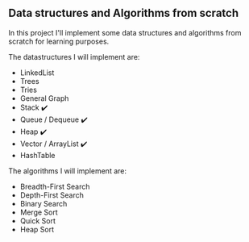 ## Data structures and Algorithms from scratch

In this project I'll implement some data structures and algorithms from scratch for learning purposes.

The datastructures I will implement are:
- LinkedList
- Trees
- Tries
- General Graph
- Stack :heavy_check_mark:
- Queue / Dequeue :heavy_check_mark:
- Heap :heavy_check_mark:
- Vector / ArrayList :heavy_check_mark:
- HashTable

The algorithms I will implement are:
- Breadth-First Search
- Depth-First Search
- Binary Search
- Merge Sort
- Quick Sort
- Heap Sort
